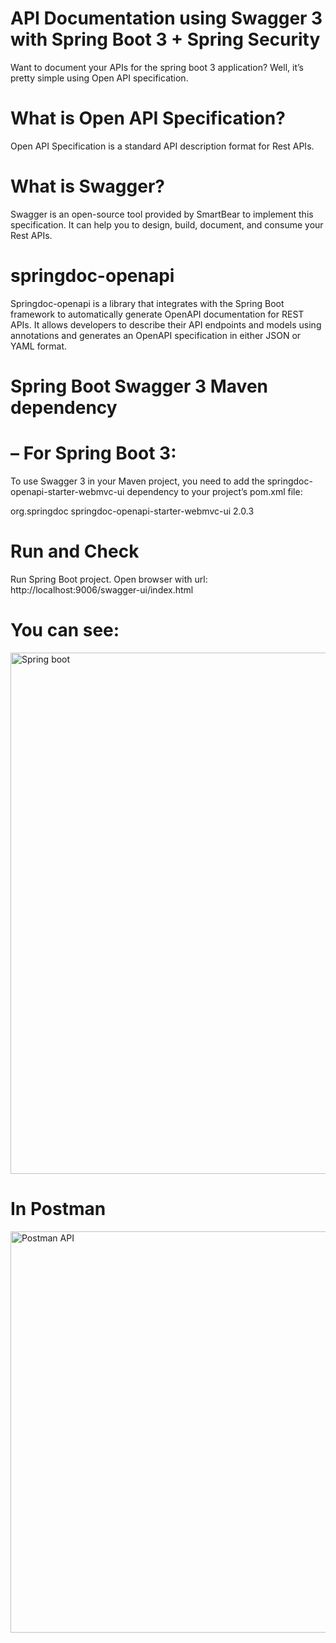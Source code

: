 # API Documentation using Swagger 3 with Spring Boot 3 + Spring Security

Want to document your APIs for the spring boot 3 application? Well, it’s pretty simple using Open API specification.

# What is Open API Specification?
Open API Specification is a standard API description format for Rest APIs.

# What is Swagger?
Swagger is an open-source tool provided by SmartBear to implement this specification. It can help you to design, build, document, and consume your Rest APIs.

# springdoc-openapi
Springdoc-openapi is a library that integrates with the Spring Boot framework to automatically generate OpenAPI documentation for REST APIs. It allows developers to describe their API endpoints and models using annotations and generates an OpenAPI specification in either JSON or YAML format.

# Spring Boot Swagger 3 Maven dependency
# – For Spring Boot 3:
To use Swagger 3 in your Maven project, you need to add the springdoc-openapi-starter-webmvc-ui dependency to your project’s pom.xml file:

<dependency>
  <groupId>org.springdoc</groupId>
  <artifactId>springdoc-openapi-starter-webmvc-ui</artifactId>
  <version>2.0.3</version>
</dependency>

# Run and Check
Run Spring Boot project. Open browser with url:
http://localhost:9006/swagger-ui/index.html

# You can see:


<img width="834" alt="Spring boot" src="https://user-images.githubusercontent.com/23189762/235297024-17ca7f4d-e68f-4212-91ea-a84001d4626b.PNG">


# In Postman





<img width="642" alt="Postman API" src="https://user-images.githubusercontent.com/23189762/235297489-55b934e5-e351-430e-ac5c-8e53fa84bddf.PNG">


